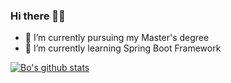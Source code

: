### Hi there 👋🏼
- 🥳 I’m currently pursuing my Master's degree
- 🌱 I’m currently learning Spring Boot Framework

[![Bo's github stats](https://github-readme-stats.vercel.app/api?username=vnborx&theme=onedark&show_icons=true)](https://github.com/vnborx)

<!--
**vnborx/vnborx** is a ✨ _special_ ✨ repository because its `README.md` (this file) appears on your GitHub profile.

Here are some ideas to get you started:

- 🔭 I’m currently working on ...
- 🌱 I’m currently learning ...
- 👯 I’m looking to collaborate on ...
- 🤔 I’m looking for help with ...
- 💬 Ask me about ...
- 📫 How to reach me: ...
- 😄 Pronouns: ...
- ⚡ Fun fact: ...
-->

